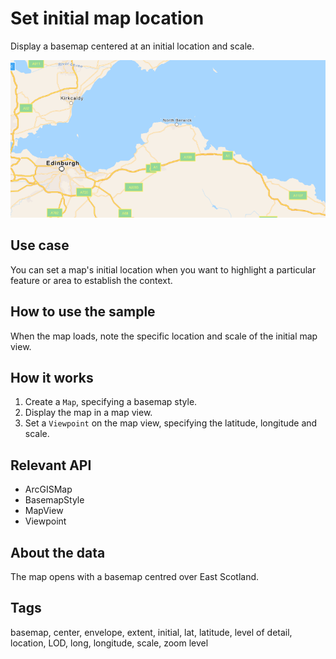 # Set initial map location

Display a basemap centered at an initial location and scale.

![Image of set initial map location](SetInitialMapLocation.png)

## Use case

You can set a map's initial location when you want to highlight a particular feature or area to establish the context.

## How to use the sample

When the map loads, note the specific location and scale of the initial map view.

## How it works

1. Create a `Map`, specifying a basemap style.
2. Display the map in a map view.
3. Set a `Viewpoint` on the map view, specifying the latitude, longitude and scale.

## Relevant API

* ArcGISMap
* BasemapStyle
* MapView
* Viewpoint

## About the data

The map opens with a basemap centred over East Scotland.

## Tags

basemap, center, envelope, extent, initial, lat, latitude, level of detail, location, LOD, long, longitude, scale, zoom level
